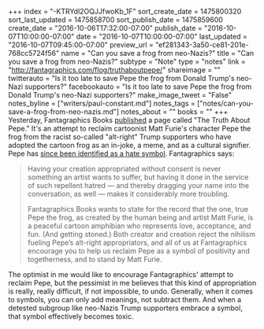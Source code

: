 +++
index = "-KTRYdl2OQJJfwoKb_1F"
sort_create_date = 1475800320
sort_last_updated = 1475858700
sort_publish_date = 1475859600
create_date = "2016-10-06T17:32:00-07:00"
publish_date = "2016-10-07T10:00:00-07:00"
date = "2016-10-07T10:00:00-07:00"
last_updated = "2016-10-07T09:45:00-07:00"
preview_url = "ef281343-3a50-ce81-201e-768cc5724f56"
name = "Can you save a frog from neo-Nazis?"
title = "Can you save a frog from neo-Nazis?"
subtype = "Note"
type = "notes"
link = "http://fantagraphics.com/flog/truthaboutpepe/"
shareimage = ""
twitterauto = "Is it too late to save Pepe the frog from Donald Trump's neo-Nazi supporters?"
facebookauto = "Is it too late to save Pepe the frog from Donald Trump's neo-Nazi supporters?"
make_image_tweet = "False"
notes_byline = ["writers/paul-constant.md"]
notes_tags = ["notes/can-you-save-a-frog-from-neo-nazis.md"]
notes_about = ""
books = ""
+++
Yesterday, Fantagraphics Books [published](http://fantagraphics.com/flog/truthaboutpepe/) a page called "The Truth About Pepe." It's an attempt to reclaim cartoonist Matt Furie's character Pepe the frog from the racist so-called "alt-right" Trump supporters who have adopted the cartoon frog as an in-joke, a meme, and as a cultural signifier. Pepe has [since been identified as a hate symbol](http://www.vox.com/2016/9/21/12893656/pepe-frog-donald-trump). Fantagraphics says:

<blockquote><p>Having your creation appropriated without consent is never something an artist wants to suffer, but having it done in the service of such repellent hatred — and thereby dragging your name into the conversation, as well — makes it considerably more troubling.</p>

<p>Fantagraphics Books wants to state for the record that the one, true Pepe the frog, as created by the human being and artist Matt Furie, is a peaceful cartoon amphibian who represents love, acceptance, and fun. (And getting stoned.) Both creator and creation reject the nihilism fueling Pepe’s alt-right appropriators, and all of us at Fantagraphics encourage you to help us reclaim Pepe as a symbol of positivity and togetherness, and to stand by Matt Furie.</p></blockquote>

The optimist in me would like to encourage Fantagraphics' attempt to reclaim Pepe, but the pessimist in me believes that this kind of appropriation is really, really difficult, if not impossible, to undo. Generally, when it comes to symbols, you can only add meanings, not subtract them. And when a detested subgroup like neo-Nazis Trump supporters embrace a symbol, that symbol effectively becomes toxic. 